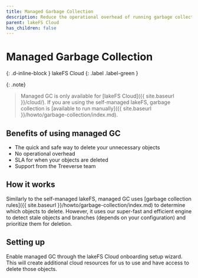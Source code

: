```yaml
---
title: Managed Garbage Collection
description: Reduce the operational overhead of running garbage collection manually.
parent: lakeFS Cloud
has_children: false
---
```


# Managed Garbage Collection
{: .d-inline-block }
lakeFS Cloud
{: .label .label-green }

{: .note}
> Managed GC is only available for [lakeFS Cloud]({{ site.baseurl }}/cloud/). 
If you are using the self-managed lakeFS, garbage collection is [available to run manually]({{ site.baseurl }}/howto/garbage-collection/index.md).

## Benefits of using managed GC
* The quick and safe way to delete your unnecessary objects
* No operational overhead
* SLA for when your objects are deleted
* Support from the Treeverse team

## How it works
Similarly to the self-managed lakeFS, managed GC uses [garbage collection rules]({{ site.baseurl }}/howto/garbage-collection/index.md) to determine which objects to delete.
However, it uses our super-fast and efficient engine to detect stale objects and branches (depends on your configuration) and prioritize them for deletion.

## Setting up
Enable managed GC through the lakeFS Cloud onboarding setup wizard.
This will create additional cloud resources for us to use and have access to delete those objects.
